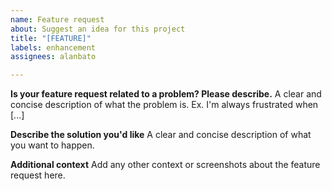 ```yaml
---
name: Feature request
about: Suggest an idea for this project
title: "[FEATURE]"
labels: enhancement
assignees: alanbato

---
```


**Is your feature request related to a problem? Please describe.**
A clear and concise description of what the problem is. Ex. I'm always frustrated when [...]

**Describe the solution you'd like**
A clear and concise description of what you want to happen.

**Additional context**
Add any other context or screenshots about the feature request here.
